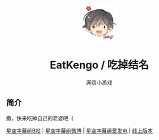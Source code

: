 <p align="center">
  <a href="https://xksub.github.io/EatKengo/"><img src="https://github.com/XKsub/EatKengo/blob/main/static/image/ClickBefore.png?raw=true" width="100" height="100" alt="EatKengo"></a>
</p>
<div align="center">

# EatKengo / 吃掉结名

网页小游戏

</div>


## 简介

撒，快来吃掉自己的老婆吧（

[星空字幕组B站](https://space.bilibili.com/237288712)
|
[星空字幕组微博](https://weibo.com/XKsub)
|
[星空字幕组爱发电](https://afdian.net/@XKsub)
|
[线上版本](https://xksub.github.io/EatKengo/)
